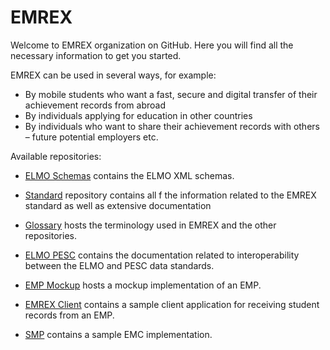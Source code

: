 EMREX
=====

Welcome to EMREX organization on GitHub. Here you will find all the necessary information to get you started.
 
EMREX can be used in several ways, for example:  

- By mobile students who want a fast, secure and digital transfer of their achievement records from abroad
- By individuals applying for education in other countries
- By individuals who want to share their achievement records with others – future potential employers etc.

Available repositories:  
- [ELMO Schemas](https://github.com/emrex-eu/elmo-schemas) contains the ELMO XML schemas. 

- [Standard](https://github.com/emrex-eu/standard) repository contains all f the information related to the EMREX standard as well as extensive documentation  

- [Glossary](https://github.com/emrex-eu/glossary) hosts the terminology used in EMREX and the other repositories.  

- [ELMO PESC](https://github.com/emrex-eu/elmo-pesc) contains the documentation related to interoperability between the ELMO and PESC data standards. 

- [EMP Mockup](https://github.com/emrex-eu/emp-mockup) hosts a mockup implementation of an EMP.  


- [EMREX Client](https://github.com/emrex-eu/emrex-client) contains a sample client application for receiving student records from an EMP.  

- [SMP](https://github.com/emrex-eu/SMP) contains a sample EMC implementation.  
